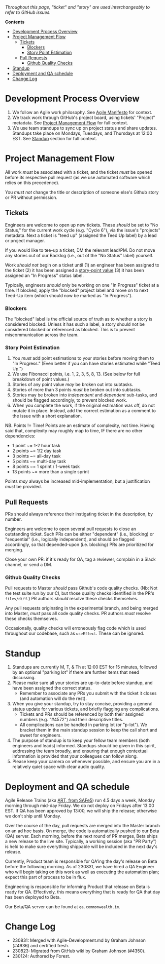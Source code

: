 <!-- TODO Graham 230831: Establish a glossary of engineering terms for our wiki. -->
_Throughout this page, "ticket" and "story" are used interchangeably to refer to GitHub issues._

**Contents**
- [Development Process Overview](#development-process-overview)
- [Project Management Flow](#project-management-flow)
  * [Tickets](#tickets)
    + [Blockers](#blockers)
    + [Story Point Estimation](#story-point-estimation)
  * [Pull Requests](#pull-requests)
    + [Github Quality Checks](#github-quality-checks)
- [Standup](#standup)
- [Deployment and QA schedule](#deployment-and-qa-schedule)
- [Change Log](#change-log)

# Development Process Overview

1. We follow an Agile work philosophy.
 See [Agile Manifesto](https://agilemanifesto.org/) for context.
2. We track work through GitHub's project board, using tickets' "Project" metadata. See [Project Management Flow](#project-management-flow) for full context.
3. We use team standups to sync up on project status and share updates. Standups take place on Mondays, Tuesdays, and Thursdays at 12:00 EST. See [Standup](#standup) section for full context.

# Project Management Flow

All work _must_ be associated with a ticket, and the ticket _must_ be opened before its respective pull request (as we use automated software which relies on this precedence).

You _must not_ change the title or description of someone else's Github story or PR without permission. 

## Tickets

Engineers are welcome to open up new tickets. These _should_ be set to "No Status," for the current work cycle (e.g. "Cycle 6"), via the issue's "projects" metadata. Next a ticket is "teed up" (assigned the Teed Up label) by a lead or project manager.

If you would like to tee-up a ticket, DM the relevant lead/PM. Do not move any stories out of our Backlog (i.e., out of the "No Status" label) yourself. 

Work _should not_ begin on a ticket until (1) an engineer has been assigned to the ticket (2) it has been assigned a [story-point value](#story-point-estimation) (3) it has been assigned an "In Progress" status label.

Typically, engineers _should_ only be working on one "In Progress" ticket at a time. If blocked, apply the "blocked" project label and move on to next Teed-Up item (which should now be marked as "In Progress"). 

### Blockers

The "blocked" label is the official source of truth as to whether a story is considered blocked. Unless it has such a label, a story should not be considered blocked or referenced as blocked. This is to prevent miscommunication across the team. 

### Story Point Estimation

1. You *must* add point estimations to your stories before moving them to "In Progress." (Even better if you can have stories estimated while "Teed Up.")
2. We use Fibonacci points, i.e. 1, 2, 3, 5, 8, 13. (See below for full breakdown of point values.)
3. Stories of any point value *may* be broken out into subtasks.
4. Stories of more than 3 points *must* be broken out into subtasks.
5. Stories may be broken into _independent_ and _dependent_ sub-tasks, and should be flagged accordingly, to prevent blocked work.
6. When you complete the work, if the original estimation was off, do not mutate it in place. Instead, add the correct estimation as a comment to the issue with a short explanation. 

NB. Points != Time! Points are an estimate of complexity, not time. Having said that, complexity may roughly map to time, IF there are no other dependencies:
- 1 point ~= 1-2 hour task
- 2 points ~= 1/2 day task
- 3 points ~= all-day task
- 5 points ~= multi-day task
- 8 points ~= 1 sprint / 1-week task
- 13 points ~= more than a single sprint

Points _may_ always be increased mid-implementation, but a justification _must_ be provided.

## Pull Requests

PRs should always reference their instigating ticket in the description, by number.

Engineers are welcome to open several pull requests to close an outstanding ticket. Such PRs can be either "dependent" (i.e., blocking) or "sequential" (i.e., logically independent), and should be flagged accordingly, so that depended-upon (i.e. blocking) PRs are prioritized for merging. 

Close your own PR: if it's ready for QA, tag a reviewer, complain in a Slack channel, or send a DM. 

### Github Quality Checks

Pull requests to Master _should_ pass Github's code quality checks. (Nb: Not the test suite run by our CI, but those quality checks identified in the PR's `files/diff`.) PR authors _should_ resolve these checks themselves.

Any pull requests originating in the experimental branch, and being merged into Master, _must_ pass all code quality checks. PR authors _must_ resolve these checks themselves.

Occasionally, quality checks will erroneously flag code which is used throughout our codebase, such as `useEffect`. These can be ignored.

# Standup

1. Standups are currently M, T, & Th at 12:00 EST for 15 minutes, followed by an optional "parking lot" if there are further items that need discussing. 
2. Please make sure all your stories are up-to-date before standup, and have been assigned the correct status. 
    - Remember to associate any PRs you submit with the ticket it closes (and automation will do the rest).
3. When you give your standup, try to stay concise, providing a general status update for various tickets, and briefly flagging any complications.
    - Tickets and PRs should be referenced by both their assigned numbers (e.g. "#4572") and their descriptive titles.
    - All complications can be handled in parking lot (or "p-lot"). We bracket them in the main standup session to keep the call short and sweet for engineers.
4. The purpose of standup is to keep your fellow team members (both engineers and leads) informed. Standups should be given in this spirit, addressing the team broadly, and ensuring that enough contextual information is provided that your colleagues can follow along.
5. Please keep your camera on whenever possible, and ensure you are in a relatively quiet space with clear audio quality.

# Deployment and QA schedule

Agile Release Trains (aka [ART, from SAFe5](https://v5.scaledagileframework.com/agile-release-train/)) run 4.5 days a week, Monday morning through mid-day Friday. We do not deploy on Fridays after 13:00 EST. If QA has been approved by 13:00, we will ship the release; otherwise we don't ship until Monday.

Over the course of the day, pull requests are merged into the Master branch on an ad hoc basis. On merge, the code is automatically pushed to our Beta (QA) server. Each morning, before the next round of PR merges, Beta ships a new release to the live site. Typically, a working session (aka "PR Party") is held to make sure everything shippable will be included in the next day's release.

Currently, Product team is responsible for QA'ing the day's release on Beta before the following morning. As of 230831, we have hired a QA Engineer who will begin taking on this work as well as executing the automation plan; expect this part of process to be in flux.

Engineering is responsible for informing Product that release on Beta is ready for QA. Effectively, this means everything that is ready for QA that day has been deployed to Beta. 

Our Beta/QA server can be found at `qa.commonwealth.im`.

# Change Log

- 230831: Merged with Agile-Development.md by Graham Johnson (#4936) and certified fresh.
- 230823: Migrated from GitHub wiki by Graham Johnson (#4350).
- 230124: Authored by Forest.